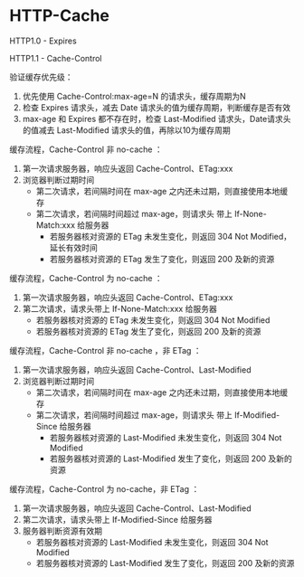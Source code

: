 # HTTP-Cache

HTTP1.0 - Expires

HTTP1.1 - Cache-Control

验证缓存优先级：
1. 优先使用 Cache-Control:max-age=N 的请求头，缓存周期为N
2. 检查 Expires 请求头，减去 Date 请求头的值为缓存周期，判断缓存是否有效
3. max-age 和 Expires 都不存在时，检查 Last-Modified 请求头，Date请求头的值减去 Last-Modified 请求头的值，再除以10为缓存周期

缓存流程，Cache-Control 非 no-cache ：
1. 第一次请求服务器，响应头返回 Cache-Control、ETag:xxx
2. 浏览器判断过期时间
    * 第二次请求，若间隔时间在 max-age 之内还未过期，则直接使用本地缓存
    * 第二次请求，若间隔时间超过 max-age，则请求头 带上 If-None-Match:xxx 给服务器
        * 若服务器核对资源的 ETag 未发生变化，则返回 304 Not Modified，延长有效时间
        * 若服务器核对资源的 ETag 发生了变化，则返回 200 及新的资源

缓存流程，Cache-Control 为 no-cache ：
1. 第一次请求服务器，响应头返回 Cache-Control、ETag:xxx
2. 第二次请求，请求头带上 If-None-Match:xxx 给服务器
    * 若服务器核对资源的 ETag 未发生变化，则返回 304 Not Modified
    * 若服务器核对资源的 ETag 发生了变化，则返回 200 及新的资源

缓存流程，Cache-Control 非 no-cache ，非 ETag ：
1. 第一次请求服务器，响应头返回 Cache-Control、Last-Modified
2. 浏览器判断过期时间
    * 第二次请求，若间隔时间在 max-age 之内还未过期，则直接使用本地缓存
    * 第二次请求，若间隔时间超过 max-age，则请求头 带上 If-Modified-Since 给服务器
        * 若服务器核对资源的 Last-Modified 未发生变化，则返回 304 Not Modified
        * 若服务器核对资源的 Last-Modified 发生了变化，则返回 200 及新的资源

缓存流程，Cache-Control 为 no-cache，非 ETag ：
1. 第一次请求服务器，响应头返回 Cache-Control、Last-Modified
2. 第二次请求，请求头带上 If-Modified-Since 给服务器
3. 服务器判断资源有效期
    * 若服务器核对资源的 Last-Modified 未发生变化，则返回 304 Not Modified
    * 若服务器核对资源的 Last-Modified 发生了变化，则返回 200 及新的资源

